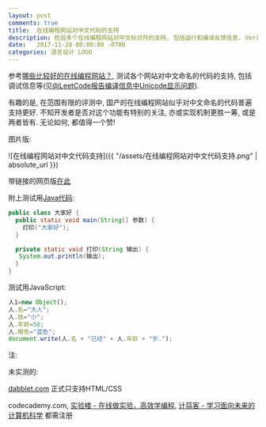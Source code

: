 ```yaml
---
layout: post
comments: true
title:  在线编程网站对中文代码的支持
description: 检验多个在线编程网站对中文标识符的支持, 包括运行和编译反馈信息. Verify support of Chinese identifiers on online programming websites, including running and compile messages.
date:   2017-11-28 00:00:00 -0700
categories: 语言设计 LOGO
---
```


参考[哪些比较好的在线编程网站？](https://zhuanlan.zhihu.com/p/21808087), 测试各个网站对中文命名的代码的支持, 包括调试信息等(见[向LeetCode报告编译信息中Unicode显示问题](https://zhuanlan.zhihu.com/p/31546359)).

有趣的是, 在范围有限的评测中, 国产的在线编程网站似乎对中文命名的代码普遍支持更好. 不知开发者是否对这个功能有特别的关注, 亦或实现机制更胜一筹, 或是两者皆有. 无论如何, 都值得一个赞!

图片版:

![在线编程网站对中文代码支持]({{ "/assets/在线编程网站对中文代码支持.png" | absolute_url }})

带链接的网页版[在此](https://gist.github.com/nobodxbodon/edf8febe97517ffed2012c8566dea43f)


附上测试用[Java代码](https://github.com/program-in-chinese/overview/blob/master/%E7%A4%BA%E4%BE%8B%E4%BB%A3%E7%A0%81/%E5%A4%A7%E5%AE%B6%E5%A5%BD.java):
```java
public class 大家好 {
  public static void main(String[] 参数) {
    打印("大家好");
  }

  private static void 打印(String 输出) {
   System.out.println(输出);
  }
}
```
测试用JavaScript:
```javascript
人1=new Object();
人.名="大人";
人.姓="小";
人.年龄=58;
人.眼色="蓝色";
document.write(人.名 + "已经" + 人.年龄 + "岁.");
```
注:

未实测的:

[dabblet.com](http://dabblet.com/) 正式只支持HTML/CSS

codecademy.com, [实验楼 - 在线做实验，高效学编程](https://www.shiyanlou.com/), [计蒜客 - 学习面向未来的计算机科学](https://www.jisuanke.com/) 都需注册